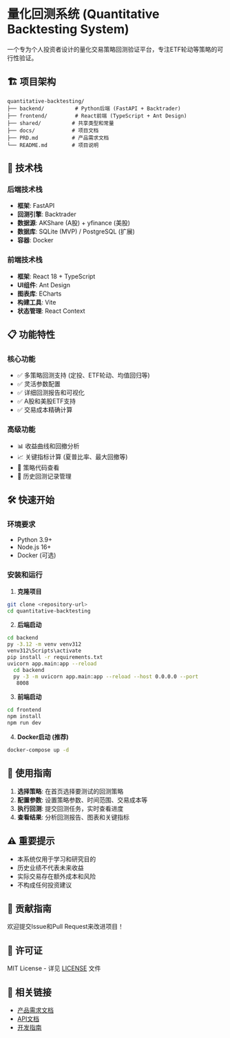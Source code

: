 # 量化回测系统 (Quantitative Backtesting System)

一个专为个人投资者设计的量化交易策略回测验证平台，专注ETF轮动等策略的可行性验证。

## 🏗️ 项目架构

```
quantitative-backtesting/
├── backend/          # Python后端 (FastAPI + Backtrader)
├── frontend/         # React前端 (TypeScript + Ant Design)
├── shared/          # 共享类型和常量
├── docs/            # 项目文档
├── PRD.md           # 产品需求文档
└── README.md        # 项目说明
```

## 🚀 技术栈

### 后端技术栈
- **框架**: FastAPI
- **回测引擎**: Backtrader
- **数据源**: AKShare (A股) + yfinance (美股)
- **数据库**: SQLite (MVP) / PostgreSQL (扩展)
- **容器**: Docker

### 前端技术栈
- **框架**: React 18 + TypeScript
- **UI组件**: Ant Design
- **图表库**: ECharts
- **构建工具**: Vite
- **状态管理**: React Context

## 📋 功能特性

### 核心功能
- ✅ 多策略回测支持 (定投、ETF轮动、均值回归等)
- ✅ 灵活参数配置
- ✅ 详细回测报告和可视化
- ✅ A股和美股ETF支持
- ✅ 交易成本精确计算

### 高级功能
- 📊 收益曲线和回撤分析
- 📈 关键指标计算 (夏普比率、最大回撤等)
- 📝 策略代码查看
- 📁 历史回测记录管理

## 🛠️ 快速开始

### 环境要求
- Python 3.9+
- Node.js 16+
- Docker (可选)

### 安装和运行

1. **克隆项目**
```bash
git clone <repository-url>
cd quantitative-backtesting
```

2. **后端启动**
```bash
cd backend
py -3.12 -m venv venv312
venv312\Scripts\activate
pip install -r requirements.txt
uvicorn app.main:app --reload
  cd backend
  py -3 -m uvicorn app.main:app --reload --host 0.0.0.0 --port     
   8008
```

3. **前端启动**
```bash
cd frontend
npm install
npm run dev
```

4. **Docker启动 (推荐)**
```bash
docker-compose up -d
```

## 📖 使用指南

1. **选择策略**: 在首页选择要测试的回测策略
2. **配置参数**: 设置策略参数、时间范围、交易成本等
3. **执行回测**: 提交回测任务，实时查看进度
4. **查看结果**: 分析回测报告、图表和关键指标

## ⚠️ 重要提示

- 本系统仅用于学习和研究目的
- 历史业绩不代表未来收益
- 实际交易存在额外成本和风险
- 不构成任何投资建议

## 🤝 贡献指南

欢迎提交Issue和Pull Request来改进项目！

## 📄 许可证

MIT License - 详见 [LICENSE](LICENSE) 文件

## 🔗 相关链接

- [产品需求文档](PRD.md)
- [API文档](docs/api.md)
- [开发指南](docs/development.md)